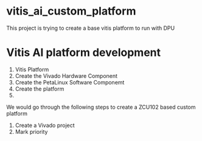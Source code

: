 # vitis_ai_custom_platform
This project is trying to create a base vitis platform to run with DPU


# Vitis AI platform development
1. Vitis Platform
2. Create the Vivado Hardware Component
3. Create the PetaLinux Software Componemt
4. Create the platform
5. 
We would go through the following steps to create a ZCU102 based custom platform
1. Create a Vivado project
2. Mark priority 
